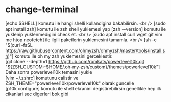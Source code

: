 # change-terminal
[echo $SHELL] komutu ile hangi shelli kullandigina bakabilirsin. <br />
[sudo apt install zsh] komutu ile zsh shell yuklemesi yap [zsh --version] komutu ile yuklenip yuklenmedigini check et. <br />
[sudo apt install curl wget git vim mc htop neofetch] ile ilgili paketlerin yuklemesini tamamla. <br />
[sh -c "$(curl -fsSL https://raw.githubusercontent.com/ohmyzsh/ohmyzsh/master/tools/install.sh)"] komutu ile oh my zsh yuklemesini gerceklestir. <br />
[git clone --depth=1 https://github.com/romkatv/powerlevel10k.git "${ZSH_CUSTOM:-$HOME/.oh-my-zsh/custom}/themes/powerlevel10k"] Daha sonra powerlevel10k temasini yukle <br />
[vim ~/.zshrc] komutunu calistir ve ZSH_THEME="powerlevel10k/powerlevel10k" olarak guncelle <br />
[p10k configure] komutu ile shell ekranini degistirebilirsin genellikle hep ilk cikanlari sec digerleri bok gibi
